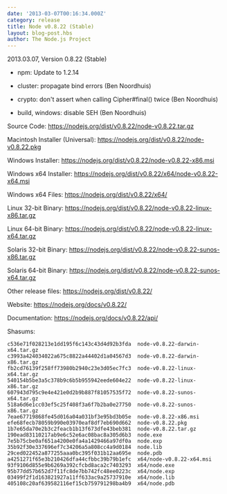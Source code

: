 ```yaml
---
date: '2013-03-07T00:16:34.000Z'
category: release
title: Node v0.8.22 (Stable)
layout: blog-post.hbs
author: The Node.js Project
---
```


2013.03.07, Version 0.8.22 (Stable)

- npm: Update to 1.2.14

- cluster: propagate bind errors (Ben Noordhuis)

- crypto: don't assert when calling Cipher#final() twice (Ben Noordhuis)

- build, windows: disable SEH (Ben Noordhuis)

Source Code: https://nodejs.org/dist/v0.8.22/node-v0.8.22.tar.gz

Macintosh Installer (Universal): https://nodejs.org/dist/v0.8.22/node-v0.8.22.pkg

Windows Installer: https://nodejs.org/dist/v0.8.22/node-v0.8.22-x86.msi

Windows x64 Installer: https://nodejs.org/dist/v0.8.22/x64/node-v0.8.22-x64.msi

Windows x64 Files: https://nodejs.org/dist/v0.8.22/x64/

Linux 32-bit Binary: https://nodejs.org/dist/v0.8.22/node-v0.8.22-linux-x86.tar.gz

Linux 64-bit Binary: https://nodejs.org/dist/v0.8.22/node-v0.8.22-linux-x64.tar.gz

Solaris 32-bit Binary: https://nodejs.org/dist/v0.8.22/node-v0.8.22-sunos-x86.tar.gz

Solaris 64-bit Binary: https://nodejs.org/dist/v0.8.22/node-v0.8.22-sunos-x64.tar.gz

Other release files: https://nodejs.org/dist/v0.8.22/

Website: https://nodejs.org/docs/v0.8.22/

Documentation: https://nodejs.org/docs/v0.8.22/api/

Shasums:

```
c536e71f028213e1dd195f6c143c43d4d92b3fda  node-v0.8.22-darwin-x64.tar.gz
c3993a424034022a675c8822a44402d1a04567d3  node-v0.8.22-darwin-x86.tar.gz
fb2cd76139f258ff73980b2940c23e3d05ec7fc3  node-v0.8.22-linux-x64.tar.gz
540154b5be3a5c378b9c6b5b955942eede604e22  node-v0.8.22-linux-x86.tar.gz
607943d795c9e4e421e0d2b9b887f81057535f72  node-v0.8.22-sunos-x64.tar.gz
518a6d6e1cc03ef5c25f408f3a6f7b2ba0e27750  node-v0.8.22-sunos-x86.tar.gz
7eae67719868fe45d016a04a031bf3e95bd3b05e  node-v0.8.22-x86.msi
efe68fecb78059b990e03970eaf8df7eb690d662  node-v0.8.22.pkg
1b7e65da70e2b3c2feacb1b13f673dfe43beb381  node-v0.8.22.tar.gz
190ead83110217ab9e6c52e6ac08bac8a305d6b3  node.exe
7e5b75cbe0af651a4200e0fa4a1429466a97df0a  node.exp
35b92f30e337696ef7c34206a5a808cc4a9d0184  node.lib
29ced022452a877255aaa0bc395f031b12aa695e  node.pdb
a4251271f65e3b210426dfa44cfbbc39b79b1efc  x64/node-v0.8.22-x64.msi
93f9106d855e9b6269a392cfcbd8aca2c7403293  x64/node.exe
95b77dd57b652d7f11fc8de7bb742fc48ee0223c  x64/node.exp
03499f2f1d163821927a11ff633ac9a25737910e  x64/node.lib
405108c20af639582116ef15cb759791298ba4b9  x64/node.pdb
```
